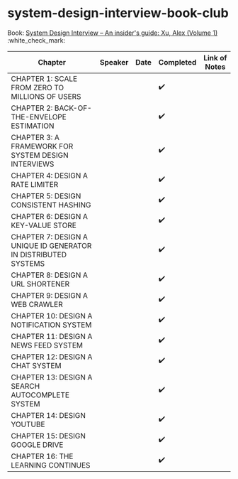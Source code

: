 # system-design-interview-book-club
Book: [System Design Interview – An insider's guide: Xu, Alex (Volume 1)](https://github.com/G33kzD3n/Catalogue/blob/master/System%20Design%20Interview%20An%20Insider%E2%80%99s%20Guide%20by%20Alex%20Xu%20(z-lib.org).pdf) :white_check_mark:

| Chapter                                     | Speaker | Date       | Completed | Link of Notes |
|---------------------------------------------|----------|------------|------------|--------------|
| CHAPTER 1: SCALE FROM ZERO TO MILLIONS OF USERS               |          |            | :heavy_check_mark:      |              |
| CHAPTER 2: BACK-OF-THE-ENVELOPE ESTIMATION                |          |            | :heavy_check_mark:    |              |
| CHAPTER 3: A FRAMEWORK FOR SYSTEM DESIGN INTERVIEWS              |          |            | :heavy_check_mark:    |              |
| CHAPTER 4: DESIGN A RATE LIMITER                 |          |            | :heavy_check_mark:    |              |
| CHAPTER 5: DESIGN CONSISTENT HASHING              |          |            | :heavy_check_mark:    |              |
| CHAPTER 6: DESIGN A KEY-VALUE STORE               |          |            | :heavy_check_mark:   |              |
| CHAPTER 7: DESIGN A UNIQUE ID GENERATOR IN DISTRIBUTED SYSTEMS              |          |            | :heavy_check_mark:    |              |
| CHAPTER 8: DESIGN A URL SHORTENER              |          |            | :heavy_check_mark:    |              |
| CHAPTER 9: DESIGN A WEB CRAWLER                |          |            | :heavy_check_mark:     |              |
| CHAPTER 10: DESIGN A NOTIFICATION SYSTEM                 |          |            | :heavy_check_mark:    |              |
| CHAPTER 11: DESIGN A NEWS FEED SYSTEM                 |          |            | :heavy_check_mark:    |              |
| CHAPTER 12: DESIGN A CHAT SYSTEM               |          |            | :heavy_check_mark:     |              |
| CHAPTER 13: DESIGN A SEARCH AUTOCOMPLETE SYSTEM                |          |            | :heavy_check_mark:    |              |
| CHAPTER 14: DESIGN YOUTUBE                |          |            | :heavy_check_mark:   |              |
| CHAPTER 15: DESIGN GOOGLE DRIVE               |          |            | :heavy_check_mark:    |              |
| CHAPTER 16: THE LEARNING CONTINUES              |          |            | :heavy_check_mark:   |              |

